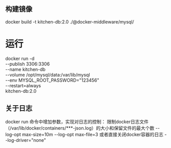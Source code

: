 ## 构建镜像
docker build -t kitchen-db:2.0 ./@docker-middleware/mysql/

# 运行
docker run -d \
    --publish 3306:3306 \
    --name kitchen-db \
    --volume /opt/mysql/data:/var/lib/mysql \
    --env MYSQL_ROOT_PASSWORD="123456" \
    --restart=always \
kitchen-db:2.0

## 关于日志
docker run 命令中增加参数，实现对日志的控制：
限制docker日志文件（/var/lib/docker/containers/***-json.log）的大小和保留文件的最大个数
--log-opt max-size=10m
--log-opt max-file=3
或者直接关闭docker容器的日志
--log-driver="none"